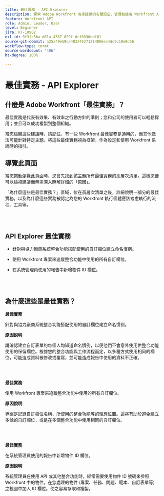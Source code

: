 ```yaml
---
title: 最佳實務 - API Explorer
description: 探索 Adobe Workfront 專家提供的有關設定、管理和使用 Workfront API Explorer 的最佳實務建議。
feature: Workfront API
role: Admin, Leader, User
level: Beginner
jira: KT-10902
exl-id: 0f3fc5ba-d01a-4337-829f-def0830ddf81
source-git-commit: a25a49e59ca483246271214886ea4dc9c10e8d66
workflow-type: tm+mt
source-wordcount: '406'
ht-degree: 100%

---
```


# 最佳實務 - API Explorer

## 什麼是 Adobe Workfront「最佳實務」？

最佳實務是代表有效果、有效率之行動方針的準則；您和公司的使用者可以輕鬆採用；並且可以成功複製到整個組織。

當您檢閱這些建議時，請記住，有一些 Workfront 最佳實務是通用的，而其他做法可能針對特定主題。將這些最佳實務視為框架，作為設定和使用 Workfront 系統時的指引。

## 導覽此頁面

當您捲動瀏覽此頁面時，您會先找到該主題所有最佳實務的高層次清單。這樣您便可以檢視建議而無需深入瞭解詳細的「原因」。

「為什麼這些是最佳實務？」區域，位在高層次清單之後，詳細說明一部分的最佳實務，以及為什麼這些實務被認定為您的 Workfront 執行個體應該考慮執行的流程、工具等。

</br>
</br>

## API Explorer 最佳實務

* 針對與協力廠商系統整合功能搭配使用的自訂欄位建立命名慣例。

* 使用 Workfront 專案來追蹤整合功能中使用的所有自訂欄位。

* 在系統管理員使用的報告中新增物件 ID 欄位。

</br>
</br>

## 為什麼這些是最佳實務？

**最佳實務**

針對與協力廠商系統整合功能搭配使用的自訂欄位建立命名慣例。

**原因說明**

請確認建立自訂表單的每個人均知道命名慣例，以便他們不會意外使用供整合功能使用的保留欄位。根據您的整合功能與工作流程而定，以多種方式使用相同的欄位，可能造成資料被修改或覆寫，並可能造成報告中使用的資料不正確。

</br>
</br>


**最佳實務**

使用 Workfront 專案來追蹤整合功能中使用的所有自訂欄位。

**原因說明**

專案是記錄自訂欄位名稱、所使用的整合功能等的理想位置。這將有助於避免建立多餘的自訂欄位，或是在多個整合功能中使用相同的自訂欄位。

</br>
</br>


**最佳實務**

在系統管理員使用的報告中新增物件 ID 欄位。

**原因說明**

系統管理員在使用 API 或其他整合功能時，經常需要使用物件 ID 號碼來參照 Workfront 中的物件。在您處理的物件 (專案、任務、問題、範本、自訂表單等) 之視圖中加入 ID 欄位。使之容易存取和複製。
